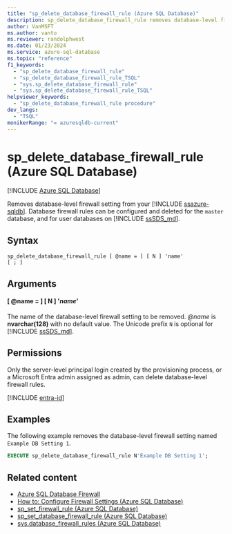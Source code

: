 ```yaml
---
title: "sp_delete_database_firewall_rule (Azure SQL Database)"
description: sp_delete_database_firewall_rule removes database-level firewall setting from your Azure SQL Database.
author: VanMSFT
ms.author: vanto
ms.reviewer: randolphwest
ms.date: 01/23/2024
ms.service: azure-sql-database
ms.topic: "reference"
f1_keywords:
  - "sp_delete_database_firewall_rule"
  - "sp_delete_database_firewall_rule_TSQL"
  - "sys.sp_delete_database_firewall_rule"
  - "sys.sp_delete_database_firewall_rule_TSQL"
helpviewer_keywords:
  - "sp_delete_database_firewall_rule procedure"
dev_langs:
  - "TSQL"
monikerRange: "= azuresqldb-current"
---
```

# sp_delete_database_firewall_rule (Azure SQL Database)

[!INCLUDE [Azure SQL Database](../../includes/applies-to-version/asdb.md)]

Removes database-level firewall setting from your [!INCLUDE [ssazure-sqldb](../../includes/ssazure-sqldb.md)]. Database firewall rules can be configured and deleted for the `master` database, and for user databases on [!INCLUDE [ssSDS_md](../../includes/sssds-md.md)].

## Syntax

```syntaxsql
sp_delete_database_firewall_rule [ @name = ] [ N ] 'name'
[ ; ]
```

## Arguments

#### [ @name = ] [ N ] '*name*'

The name of the database-level firewall setting to be removed. *@name* is **nvarchar(128)** with no default value. The Unicode prefix `N` is optional for [!INCLUDE [ssSDS_md](../../includes/sssds-md.md)].

## Permissions

Only the server-level principal login created by the provisioning process, or a Microsoft Entra admin assigned as admin, can delete database-level firewall rules.

[!INCLUDE [entra-id](../../includes/entra-id.md)]

## Examples

The following example removes the database-level firewall setting named `Example DB Setting 1`.

```sql
EXECUTE sp_delete_database_firewall_rule N'Example DB Setting 1';
```

## Related content

- [Azure SQL Database Firewall](/azure/azure-sql/database/firewall-configure)
- [How to: Configure Firewall Settings (Azure SQL Database)](/azure/azure-sql/database/firewall-configure)
- [sp_set_firewall_rule (Azure SQL Database)](sp-set-firewall-rule-azure-sql-database.md)
- [sp_set_database_firewall_rule (Azure SQL Database)](sp-set-database-firewall-rule-azure-sql-database.md)
- [sys.database_firewall_rules (Azure SQL Database)](../system-catalog-views/sys-database-firewall-rules-azure-sql-database.md)
